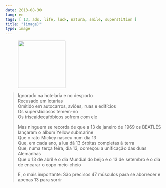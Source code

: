 ```yaml
---
date: 2013-08-30
lang: en
tags: [ 13, ads, life, luck, natura, smile, superstition ]
title: "(image)"
type: image
---
```


<figure>
<a
href="https://hugo.ferreira.cc/ignorado-na-hotelaria-e-no-desporto-recusado-em/attachment/391/"
rel="attachment"><img
src="https://hugo.ferreira.cc/wp-content/uploads/2013/08/tumblr_msccdxZO3d1qz82meo1_1280-150x150.png"
width="150" height="150" /></a></figure>

> Ignorado na hotelaria e no desporto\
> Recusado em lotarias\
> Omitido em autocarros, aviões, ruas e edifícios\
> Os supersticiosos temem-no\
> Os triscaidecafóbicos sofrem com ele
>
> Mas ninguem se recorda de que a 13 de janeiro de 1969 os BEATLES
> lançaram o álbum Yellow submarine\
> Que o rato Mickey nasceu num dia 13\
> Que, em cada ano, a lua dá 13  órbitas completas à terra\
> Que, numa terça feira, dia 13, começou a unificação das duas
> Alemanhas\
> Que o 13 de abril é o dia Mundial do beijo e o 13 de setembro é o dia
> de encarar o copo meio-cheio
>
> E, o mais importante: São precisos 47 músculos para se aborrecer e
> apenas 13 para sorrir

